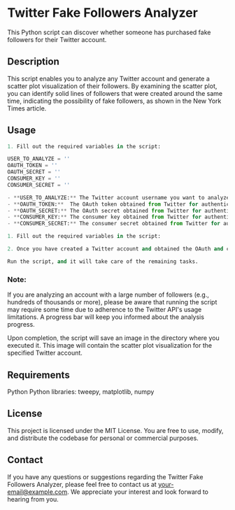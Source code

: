 # Twitter Fake Followers Analyzer

This Python script can discover whether someone has purchased fake followers for their Twitter account.

## Description

This script enables you to analyze any Twitter account and generate a scatter plot visualization of their followers. By examining the scatter plot, you can identify solid lines of followers that were created around the same time, indicating the possibility of fake followers, as shown in the New York Times article.

## Usage
```python
1. Fill out the required variables in the script:

USER_TO_ANALYZE = ''
OAUTH_TOKEN = ''
OAUTH_SECRET = ''
CONSUMER_KEY = ''
CONSUMER_SECRET = ''

- **USER_TO_ANALYZE:** The Twitter account username you want to analyze.
- **OAUTH_TOKEN:**  The OAuth token obtained from Twitter for authentication.
- **OAUTH_SECRET:** The OAuth secret obtained from Twitter for authentication.
- **CONSUMER_KEY:** The consumer key obtained from Twitter for authentication.
- **CONSUMER_SECRET:** The consumer secret obtained from Twitter for authentication.

1. Fill out the required variables in the script: 

2. Once you have created a Twitter account and obtained the OAuth and consumer keys, replace the empty strings with the corresponding values.

Run the script, and it will take care of the remaining tasks.

```

### Note: 

  If you are analyzing an account with a large number of followers (e.g., hundreds of thousands or more), please be aware that running the script may require some time due to adherence to the Twitter API's usage limitations. A progress bar will  keep you informed about the analysis progress.

  Upon completion, the script will save an image in the directory where you executed it. This image will contain the scatter plot visualization for the specified Twitter account.

## Requirements
Python
Python libraries: tweepy, matplotlib, numpy

## License
This project is licensed under the MIT License. You are free to use, modify, and distribute the codebase for personal or commercial purposes.

## Contact
If you have any questions or suggestions regarding the Twitter Fake Followers Analyzer, please feel free to contact us at your-email@example.com. We appreciate your interest and look forward to hearing from you.
